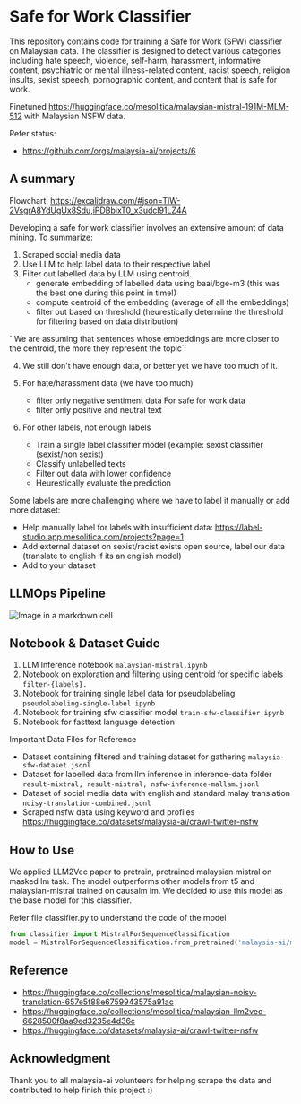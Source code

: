 # Safe for Work Classifier

This repository contains code for training a Safe for Work (SFW) classifier on Malaysian data. The classifier is designed to detect various categories including hate speech, violence, self-harm, harassment, informative content, psychiatric or mental illness-related content, racist speech, religion insults, sexist speech, pornographic content, and content that is safe for work.


Finetuned https://huggingface.co/mesolitica/malaysian-mistral-191M-MLM-512 with Malaysian NSFW data.

Refer status:
- https://github.com/orgs/malaysia-ai/projects/6


## A summary

Flowchart: https://excalidraw.com/#json=TlW-2VsgrA8YdUgUx8Sdu,iPDBbixT0_x3udcl91LZ4A

Developing a safe for work classifier involves an extensive amount of data mining. To summarize:

1. Scraped social media data
2. Use LLM to help label data to their respective label 
3. Filter out labelled data by LLM using centroid.
    - generate embedding of labelled data using baai/bge-m3 (this was the best one during this point in time!) 
    - compute centroid of the embedding (average of all the embeddings)
    - filter out based on threshold (heurestically determine the threshold for filtering based on data distribution)

` We are assuming that sentences whose embeddings are more closer to the centroid, the more they represent the topic``

4. We still don't have enough data, or better yet we have too much of it.

5. For hate/harassment data (we have too much)
    - filter only negative sentiment data 
   For safe for work data
    - filter only positive and neutral text 

6. For other labels, not enough labels
    - Train a single label classifier model (example: sexist classifier (sexist/non sexist)
    - Classify unlabelled texts
    - Filter out data with lower confidence
    - Heurestically evaluate the prediction
    
  Some labels are more challenging where we have to label it manually or add more dataset:
  
  - Help manually label for labels with insufficient data: https://label-studio.app.mesolitica.com/projects?page=1
  - Add external dataset on sexist/racist exists open source, label our data (translate to english if its an english model)
  - Add to your dataset
  

## LLMOps Pipeline

![Image in a markdown cell](https://github.com/mesolitica/malaysian-llmops/raw/main/e2e.png)


## Notebook & Dataset Guide

1. LLM Inference notebook `malaysian-mistral.ipynb`
2. Notebook on exploration and filtering using centroid for specific labels `filter-{labels}.`
3. Notebook for training single label data for pseudolabeling `pseudolabeling-single-label.ipynb`
4. Notebook for training sfw classifier model `train-sfw-classifier.ipynb`
5. Notebook for fasttext language detection

Important Data Files for Reference

- Dataset containing filtered and training dataset for gathering `malaysia-sfw-dataset.jsonl` 
- Dataset for labelled data from llm inference in inference-data folder `result-mixtral, result-mistral, nsfw-inference-mallam.jsonl` 
- Dataset of social media data with english and standard malay translation `noisy-translation-combined.jsonl`
- Scraped nsfw data using keyword and profiles https://huggingface.co/datasets/malaysia-ai/crawl-twitter-nsfw

## How to Use

We applied LLM2Vec paper to pretrain, pretrained malaysian mistral on masked lm task. The model outperforms other models from t5 and malaysian-mistral trained on causalm lm. We decided to use this model as the base model for this classifier.

Refer file classifier.py to understand the code of the model

```python
from classifier import MistralForSequenceClassification
model = MistralForSequenceClassification.from_pretrained('malaysia-ai/malaysian-sfw-classifier')

```

## Reference

- https://huggingface.co/collections/mesolitica/malaysian-noisy-translation-657e5f88e6759943575a91ac
- https://huggingface.co/collections/mesolitica/malaysian-llm2vec-6628500f8aa9ed3235e4d36c
- https://huggingface.co/datasets/malaysia-ai/crawl-twitter-nsfw

## Acknowledgment

Thank you to all malaysia-ai volunteers for helping scrape the data and contributed to help finish this project :)




